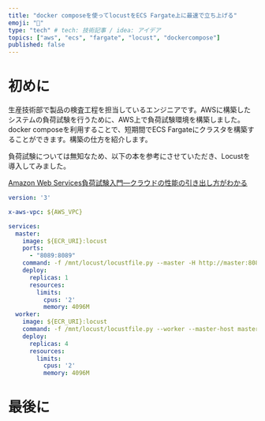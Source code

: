 ```yaml
---
title: "docker composeを使ってlocustをECS Fargate上に最速で立ち上げる"
emoji: "🐳"
type: "tech" # tech: 技術記事 / idea: アイデア
topics: ["aws", "ecs", "fargate", "locust", "dockercompose"]
published: false
---
```

# 初めに
生産技術部で製品の検査工程を担当しているエンジニアです。AWSに構築したシステムの負荷試験を行うために、AWS上で負荷試験環境を構築しました。
docker composeを利用することで、短期間でECS Fargateにクラスタを構築することができます。構築の仕方を紹介します。

負荷試験については無知なため、以下の本を参考にさせていただき、Locustを導入してみました。

[Amazon Web Services負荷試験入門―クラウドの性能の引き出し方がわかる](https://www.amazon.co.jp/Amazon-Services%E8%B2%A0%E8%8D%B7%E8%A9%A6%E9%A8%93%E5%85%A5%E9%96%80-%E2%80%95%E2%80%95%E3%82%AF%E3%83%A9%E3%82%A6%E3%83%89%E3%81%AE%E6%80%A7%E8%83%BD%E3%81%AE%E5%BC%95%E3%81%8D%E5%87%BA%E3%81%97%E6%96%B9%E3%81%8C%E3%82%8F%E3%81%8B%E3%82%8B-Software-Design-ebook/dp/B075SV3VN3)


```yaml
version: '3'

x-aws-vpc: ${AWS_VPC}

services:
  master:
    image: ${ECR_URI}:locust
    ports:
      - "8089:8089"
    command: -f /mnt/locust/locustfile.py --master -H http://master:8089
    deploy:
      replicas: 1
      resources:
        limits:
          cpus: '2'
          memory: 4096M
  worker:
    image: ${ECR_URI}:locust
    command: -f /mnt/locust/locustfile.py --worker --master-host master
    deploy:
      replicas: 4
      resources:
        limits:
          cpus: '2'
          memory: 4096M
```
# 最後に
